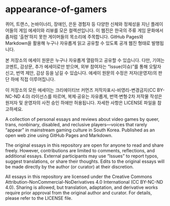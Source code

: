 # appearance-of-gamers

퀴어, 트랜스, 논바이너리, 장애인, 은둔 경험자 등
다양한 신체와 정체성을 지닌 플레이어들의 게임 에세이와 리뷰를 모은 컬렉션입니다.
이 웹진은 한국의 주류 게임 문화에서 좀처럼 ‘출현’하지 못한 게이머들의 목소리에 주목합니다.
GitHub Pages와 Markdown을 활용해 누구나 자유롭게 읽고 공유할 수 있도록 공개 웹진 형태로 발행됩니다.

본 저장소의 에세이 원문은 누구나 자유롭게 열람하고 공유할 수 있습니다.
다만, 기여는 코멘트, 감상문, 추가 에세이로만 받으며,
외부 참여자는 “Issue(이슈)”를 통해 오탈자 신고, 번역 제안, 감상 등을 남길 수 있습니다.
에세이 원문의 수정은 저자(운영자)의 판단 하에 직접 이루어집니다.

이 저장소의 모든 에세이는 크리에이티브 커먼즈 저작자표시-비영리-변경금지(CC BY-NC-ND 4.0) 라이선스를 따르며,
복제·공유는 자유롭게, 번역·변형·2차 저작물 작성은 원저자 및 운영자의 사전 승인 하에만 허용됩니다.
자세한 사항은 LICENSE 파일을 참고하세요.

A collection of personal essays and reviews about video games by queer, trans, nonbinary, disabled, and reclusive players—voices that rarely “appear” in mainstream gaming culture in South Korea. Published as an open web zine using GitHub Pages and Markdown.

The original essays in this repository are open for anyone to read and share freely.
However, contributions are limited to comments, reflections, and additional essays.
External participants may use “Issues” to report typos, suggest translations, or share their thoughts.
Edits to the original essays will be made directly by the author (or curator) at their discretion.

All essays in this repository are licensed under the Creative Commons Attribution-NonCommercial-NoDerivatives 4.0 International (CC BY-NC-ND 4.0).
Sharing is allowed, but translation, adaptation, and derivative works require prior approval from the original author and curator.
For details, please refer to the LICENSE file.
